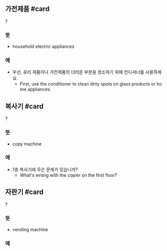 ## 가전제품 #card
?
### 뜻
- household electric appliances
### 예
- 우선, 유리 제품이나 가전제품의 더러운 부분을 청소하기 위해 컨디셔너를 사용하세요.
	- First, use the conditioner to clean dirty spots on glass products or home appliances.
<!--SR:!2024-12-01,19,254-->

## 복사기 #card
?
### 뜻
- copy machine
### 예
- 1층 복사기에 무슨 문제가 있습니까?
	- What's wrong with the copier on the first floor?
<!--SR:!2024-12-14,38,214-->

## 자판기 #card
?
### 뜻
- vending machine
### 예
<!--SR:!2025-03-06,107,270-->
